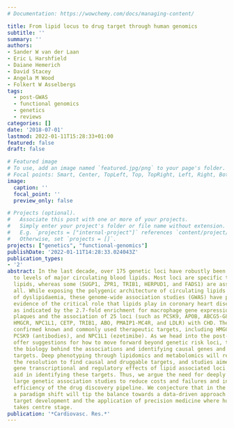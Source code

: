 ```yaml
---
# Documentation: https://wowchemy.com/docs/managing-content/

title: From lipid locus to drug target through human genomics
subtitle: ''
summary: ''
authors:
- Sander W van der Laan
- Eric L Harshfield
- Daiane Hemerich
- David Stacey
- Angela M Wood
- Folkert W Asselbergs
tags:
  - post-GWAS
  - functional genomics
  - genetics
  - reviews
categories: []
date: '2018-07-01'
lastmod: 2022-01-11T15:28:33+01:00
featured: false
draft: false

# Featured image
# To use, add an image named `featured.jpg/png` to your page's folder.
# Focal points: Smart, Center, TopLeft, Top, TopRight, Left, Right, BottomLeft, Bottom, BottomRight.
image:
  caption: ''
  focal_point: ''
  preview_only: false

# Projects (optional).
#   Associate this post with one or more of your projects.
#   Simply enter your project's folder or file name without extension.
#   E.g. `projects = ["internal-project"]` references `content/project/deep-learning/index.md`.
#   Otherwise, set `projects = []`.
projects: ["genetics", "functional-genomics"]
publishDate: '2022-01-11T14:28:33.024043Z'
publication_types:
- '2'
abstract: In the last decade, over 175 genetic loci have robustly been associated
  to levels of major circulating blood lipids. Most loci are specific to one or two
  lipids, whereas some (SUGP1, ZPR1, TRIB1, HERPUD1, and FADS1) are associated to
  all. While exposing the polygenic architecture of circulating lipids and the underpinnings
  of dyslipidaemia, these genome-wide association studies (GWAS) have provided further
  evidence of the critical role that lipids play in coronary heart disease (CHD) risk,
  as indicated by the 2.7-fold enrichment for macrophage gene expression in atherosclerotic
  plaques and the association of 25 loci (such as PCSK9, APOB, ABCG5-G8, KCNK5, LPL,
  HMGCR, NPC1L1, CETP, TRIB1, ABO, PMAIP1-MC4R, and LDLR) with CHD. These GWAS also
  confirmed known and commonly used therapeutic targets, including HMGCR (statins),
  PCSK9 (antibodies), and NPC1L1 (ezetimibe). As we head into the post-GWAS era, we
  offer suggestions for how to move forward beyond genetic risk loci, towards refining
  the biology behind the associations and identifying causal genes and therapeutic
  targets. Deep phenotyping through lipidomics and metabolomics will refine and increase
  the resolution to find causal and druggable targets, and studies aimed at demonstrating
  gene transcriptional and regulatory effects of lipid associated loci will further
  aid in identifying these targets. Thus, we argue the need for deeply phenotyped,
  large genetic association studies to reduce costs and failures and increase the
  efficiency of the drug discovery pipeline. We conjecture that in the next decade
  a paradigm shift will tip the balance towards a data-driven approach to therapeutic
  target development and the application of precision medicine where human genomics
  takes centre stage.
publication: '*Cardiovasc. Res.*'
---
```

